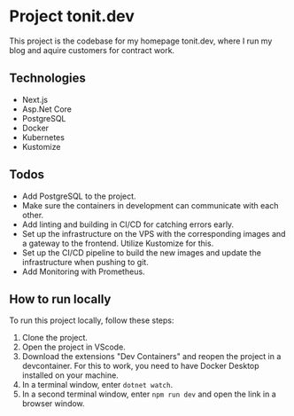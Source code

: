 # Project tonit.dev

This project is the codebase for my homepage tonit.dev, where I run my blog and aquire customers for contract work.

## Technologies

- Next.js
- Asp.Net Core
- PostgreSQL
- Docker
- Kubernetes
- Kustomize

## Todos

- Add PostgreSQL to the project.
- Make sure the containers in development can communicate with each other.
- Add linting and building in CI/CD for catching errors early.
- Set up the infrastructure on the VPS with the corresponding images and a gateway to the frontend. Utilize Kustomize for this.
- Set up the CI/CD pipeline to build the new images and update the infrastructure when pushing to git.
- Add Monitoring with Prometheus.

## How to run locally

To run this project locally, follow these steps:

1. Clone the project.
2. Open the project in VScode.
3. Download the extensions "Dev Containers" and reopen the project in a devcontainer. For this to work, you need to have Docker Desktop installed on your machine.
4. In a terminal window, enter `dotnet watch`.
5. In a second terminal window, enter `npm run dev` and open the link in a browser window.
